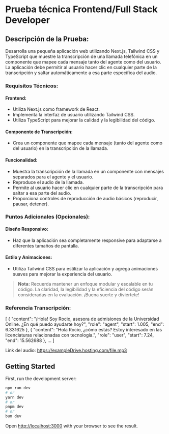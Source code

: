 
# Prueba técnica Frontend/Full Stack Developer

## Descripción de la Prueba:


Desarrolla una pequeña aplicación web utilizando Next.js, Tailwind CSS y TypeScript que muestre la transcripción de una llamada telefónica en un componente que mapee cada mensaje tanto del agente como del usuario. La aplicación debe permitir al usuario hacer clic en cualquier parte de la transcripción y saltar automáticamente a esa parte específica del audio.


### Requisitos Técnicos:



#### Frontend:
- Utiliza Next.js como framework de React.
- Implementa la interfaz de usuario utilizando Tailwind CSS.
- Utiliza TypeScript para mejorar la calidad y la legibilidad del código.


#### Componente de Transcripción:
-  Crea un componente que mapee cada mensaje (tanto del agente como del usuario) en la transcripción de la llamada.


#### Funcionalidad:
- Muestra la transcripción de la llamada en un componente con mensajes separados para el agente y el usuario.
- Reproduce el audio de la llamada.
- Permite al usuario hacer clic en cualquier parte de la transcripción para saltar a esa parte del audio.
- Proporciona controles de reproducción de audio básicos (reproducir, pausar, detener).


### Puntos Adicionales (Opcionales):



#### Diseño Responsivo:
- Haz que la aplicación sea completamente responsive para adaptarse a diferentes tamaños de pantalla.


#### Estilo y Animaciones:
- Utiliza Tailwind CSS para estilizar la aplicación y agrega animaciones suaves para mejorar la experiencia del usuario.

> **Nota:** Recuerda mantener un enfoque modular y escalable en tu código.
> La claridad, la legibilidad y la eficiencia del código serán consideradas en la evaluación.
> ¡Buena suerte y diviértete!


### Referencia Transcripción:
[
 {
 "content": "¡Hola! Soy Rocio, asesora de admisiones de la Universidad Online. ¿En qué puedo ayudarte hoy?",
 "role": "agent",
 "start": 1.005,
 "end": 6.331625
 },
 {
 "content": "Hola Rocio, ¿cómo estás? Estoy interesado en las licenciaturas relacionadas con tecnología.",
 "role": "user",
 "start": 7.24,
 "end": 15.562688
 },
 ...
]

Link del audio: https://exampleDrive.hosting.com/file.mp3


## Getting Started

First, run the development server:

```bash
npm run dev
# or
yarn dev
# or
pnpm dev
# or
bun dev
```

Open [http://localhost:3000](http://localhost:3000) with your browser to see the result.

